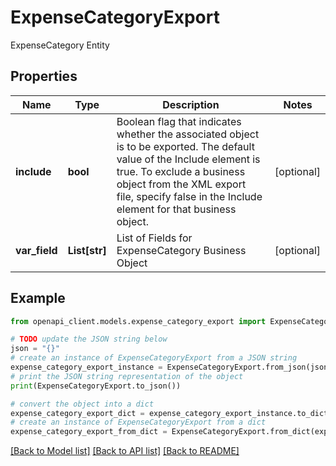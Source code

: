 # ExpenseCategoryExport

ExpenseCategory Entity

## Properties

Name | Type | Description | Notes
------------ | ------------- | ------------- | -------------
**include** | **bool** | Boolean flag that indicates whether the associated object is to be exported. The default value of the Include element is true. To exclude a business object from the XML export file, specify false in the Include element for that business object. | [optional] 
**var_field** | **List[str]** | List of Fields for ExpenseCategory Business Object | [optional] 

## Example

```python
from openapi_client.models.expense_category_export import ExpenseCategoryExport

# TODO update the JSON string below
json = "{}"
# create an instance of ExpenseCategoryExport from a JSON string
expense_category_export_instance = ExpenseCategoryExport.from_json(json)
# print the JSON string representation of the object
print(ExpenseCategoryExport.to_json())

# convert the object into a dict
expense_category_export_dict = expense_category_export_instance.to_dict()
# create an instance of ExpenseCategoryExport from a dict
expense_category_export_from_dict = ExpenseCategoryExport.from_dict(expense_category_export_dict)
```
[[Back to Model list]](../README.md#documentation-for-models) [[Back to API list]](../README.md#documentation-for-api-endpoints) [[Back to README]](../README.md)



